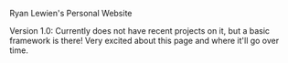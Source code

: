 Ryan Lewien's Personal Website

Version 1.0: Currently does not have recent projects on it, but a basic framework is there! Very excited about this page and where it'll go over time.

